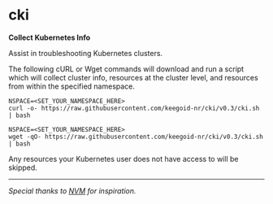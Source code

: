 # cki

**Collect Kubernetes Info**

Assist in troubleshooting Kubernetes clusters.

The following cURL or Wget commands will download and run a script which will collect cluster info, resources at the cluster level, and resources from within the specified namespace.

```
NSPACE=<SET_YOUR_NAMESPACE_HERE>
curl -o- https://raw.githubusercontent.com/keegoid-nr/cki/v0.3/cki.sh | bash
```

```
NSPACE=<SET_YOUR_NAMESPACE_HERE>
wget -qO- https://raw.githubusercontent.com/keegoid-nr/cki/v0.3/cki.sh | bash
```

Any resources your Kubernetes user does not have access to will be skipped.

---

*Special thanks to [NVM](https://github.com/nvm-sh/nvm) for inspiration.*
